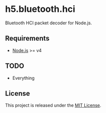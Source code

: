﻿# h5.bluetooth.hci

Bluetooth HCI packet decoder for Node.js.

## Requirements

  * [Node.js](https://nodejs.org/) >= v4

## TODO

  - Everything

## License

This project is released under the [MIT License](https://raw.github.com/morkai/h5.bluetooth.hci/master/license.md).
